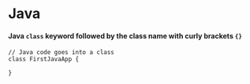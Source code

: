 # Java
#### Java `class` keyword followed by the class name with curly brackets `{}`
```
// Java code goes into a class
class FirstJavaApp {
    
}
```


